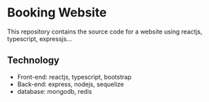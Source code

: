 # Booking Website

This repository contains the source code for a website using reactjs, typescript, expressjs...

## Technology

-   Front-end: reactjs, typescript, bootstrap
-   Back-end: express, nodejs, sequelize
-   database: mongodb, redis
